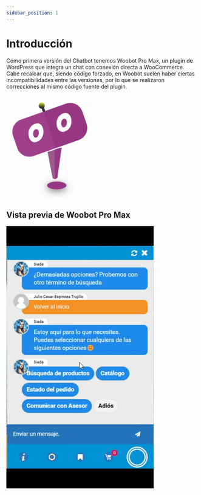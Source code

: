 ```yaml
---
sidebar_position: 1
---
```


# Introducción

Como primera versión del Chatbot tenemos Woobot Pro Max, un plugin de WordPress que integra un chat con conexión directa a WooCommerce. Cabe recalcar que, siendo código forzado, en Woobot suelen haber ciertas incompatibilidades entre las versiones, por lo que se realizaron correcciones al mismo código fuente del plugin. 

![Docs Version Dropdown](./img/woochat.gif)

## Vista previa de Woobot Pro Max

![Docs Version Dropdown](./img/woochat_demo.gif)